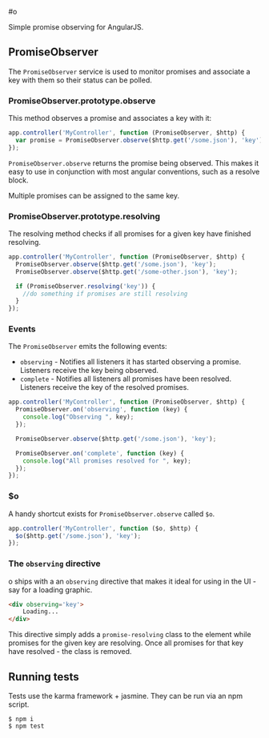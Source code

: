 #o

Simple promise observing for AngularJS.

## PromiseObserver

The `PromiseObserver` service is used to monitor promises and associate a key with them so their status can be polled.

### PromiseObserver.prototype.observe

This method observes a promise and associates a key with it:

```js
app.controller('MyController', function (PromiseObserver, $http) {
  var promise = PromiseObserver.observe($http.get('/some.json'), 'key');
});
```

`PromiseObserver.observe` returns the promise being observed. This makes it easy to use in conjunction with most angular conventions, such as a resolve block.

Multiple promises can be assigned to the same key.

### PromiseObserver.prototype.resolving

The resolving method checks if all promises for a given key have finished resolving.

```js
app.controller('MyController', function (PromiseObserver, $http) {
  PromiseObserver.observe($http.get('/some.json'), 'key');
  PromiseObserver.observe($http.get('/some-other.json'), 'key');

  if (PromiseObserver.resolving('key')) {
    //do something if promises are still resolving
  }
});
```

### Events

The `PromiseObserver` emits the following events:

* `observing` - Notifies all listeners it has started observing a promise. Listeners receive the key being observed.
* `complete` - Notifies all listeners all promises have been resolved. Listeners receive the key of the resolved promises.

```js
app.controller('MyController', function (PromiseObserver, $http) {
  PromiseObserver.on('observing', function (key) {
    console.log("Observing ", key);
  });

  PromiseObserver.observe($http.get('/some.json'), 'key');

  PromiseObserver.on('complete', function (key) {
    console.log("All promises resolved for ", key);
  });
});
```
### $o

A handy shortcut exists for `PromiseObserver.observe` called `$o`.

```js
app.controller('MyController', function ($o, $http) {
  $o($http.get('/some.json'), 'key');
});
```

### The `observing` directive

o ships with a an `observing` directive that makes it ideal for using in the UI - say for a loading graphic.

```html
<div observing='key'>
	Loading...
</div>
```

This directive simply adds a `promise-resolving` class to the element while promises for the given key are resolving. Once all promises for that key have resolved - the class is removed.

## Running tests

Tests use the karma framework + jasmine. They can be run via an npm script.

```
$ npm i 
$ npm test
```
